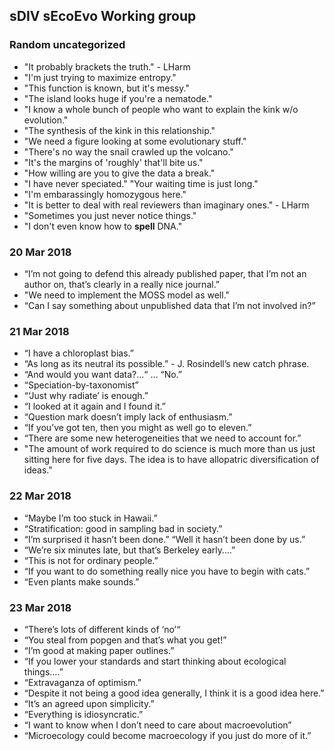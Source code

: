 ## sDIV sEcoEvo Working group
### Random uncategorized
* "It probably brackets the truth." - LHarm
* "I'm just trying to maximize entropy."
* "This function is known, but it's messy."
* "The island looks huge if you're a nematode."
* "I know a whole bunch of people who want to explain the kink w/o evolution."
* "The synthesis of the kink in this relationship."
* "We need a figure looking at some evolutionary stuff."
* "There's no way the snail crawled up the volcano."
* "It's the margins of 'roughly' that'll bite us."
* "How willing are you to give the data a break."
* "I have never speciated." "Your waiting time is just long."
* "I'm embarassingly homozygous here."
* "It is better to deal with real reviewers than imaginary ones." - LHarm
* "Sometimes you just never notice things."
* "I don't even know how to __spell__ DNA."

### 20 Mar 2018
* “I’m not going to defend this already published paper, that I’m not an author on, that’s clearly in a really nice journal.”
* "We need to implement the MOSS model as well."
* “Can I say something about unpublished data that I’m not involved in?”

### 21 Mar 2018
* “I have a chloroplast bias.”
* “As long as its neutral its possible.” - J. Rosindell’s new catch phrase.
* “And would you want data?…“ … “No.”
* “Speciation-by-taxonomist”
* “‘Just why radiate’ is enough.”
* “I looked at it again and I found it.”
* “Question mark doesn’t imply lack of enthusiasm.”
* “If you’ve got ten, then you might as well go to eleven.”
* “There are some new heterogeneities that we need to account for.”
* "The amount of work required to do science is much more than us just sitting here for five days. The idea is to have allopatric diversification of ideas."

### 22 Mar 2018
* “Maybe I’m too stuck in Hawaii.”
* “Stratification: good in sampling bad in society.”
* “I’m surprised it hasn’t been done.” “Well it hasn’t been done by us.”
* “We’re six minutes late, but that’s Berkeley early….”
* “This is not for ordinary people.”
* “If you want to do something really nice you have to begin with cats.”
* “Even plants make sounds.”

### 23 Mar 2018
* “There’s lots of different kinds of ‘no’“
* “You steal from popgen and that’s what you get!”
* “I’m good at making paper outlines.”
* “If you lower your standards and start thinking about ecological things….”
* “Extravaganza of optimism.”
* “Despite it not being a good idea generally, I think it is a good idea here.”
* “It’s an agreed upon simplicity.”
* “Everything is idiosyncratic.”
* “I want to know when I don’t need to care about macroevolution”
* “Microecology could become macroecology if you just do more of it.”
